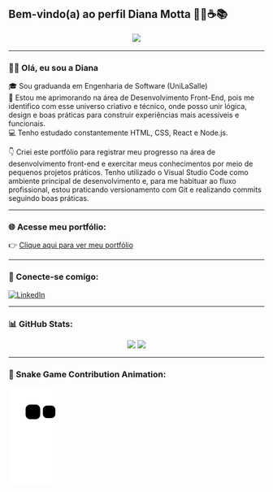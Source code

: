 ## Bem-vindo(a) ao perfil Diana Motta 👩‍🎓☕📚

<p align="center">
  <img src="https://i.imgur.com/A6bWGFl.gif"/>
</p>

---

### 👩‍💻 Olá, eu sou a Diana

🎓 Sou graduanda em Engenharia de Software (UniLaSalle)  
🎨 Estou me aprimorando na área de Desenvolvimento Front-End, pois me identifico com esse universo criativo e técnico, onde posso unir lógica, design e boas práticas para construir experiências mais acessíveis e funcionais.  
💻 Tenho estudado constantemente HTML, CSS, React e Node.js.

👇 Criei este portfólio para registrar meu progresso na área de desenvolvimento front-end e exercitar meus conhecimentos por meio de pequenos projetos práticos. Tenho utilizado o Visual Studio Code como ambiente principal de desenvolvimento e, para me habituar ao fluxo profissional, estou praticando versionamento com Git e realizando commits seguindo boas práticas.

---

### 🌐 Acesse meu portfólio:

👉 [Clique aqui para ver meu portfólio](https://dianamotta.github.io/portifolio_diana_v1/)

---

### 💼 Conecte-se comigo:

[![LinkedIn](https://img.shields.io/badge/-LinkedIn-%230077B5?style=for-the-badge&logo=linkedin&logoColor=white)](https://www.linkedin.com/in/diana-motta/)

---

### 📊 GitHub Stats:

<div align="center">
  <img height="150em" src="https://github-readme-stats.vercel.app/api?username=DIANAMOTTA&show_icons=true&theme=tokyonight&include_all_commits=true&count_private=true"/>
  <img height="150em" src="https://github-readme-stats.vercel.app/api/top-langs/?username=DIANAMOTTA&layout=compact&langs_count=6&theme=tokyonight"/>
</div>

---

### 🐍 Snake Game Contribution Animation:

![Snake animation](https://github.com/DIANAMOTTA/DIANAMOTTA/blob/output/github-contribution-grid-snake.svg)
